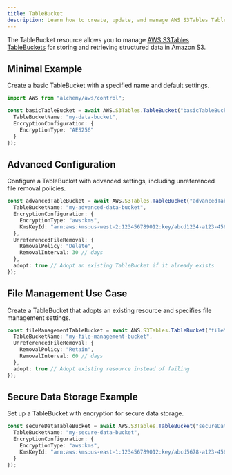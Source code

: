 ```yaml
---
title: TableBucket
description: Learn how to create, update, and manage AWS S3Tables TableBuckets using Alchemy Cloud Control.
---
```



The TableBucket resource allows you to manage [AWS S3Tables TableBuckets](https://docs.aws.amazon.com/s3tables/latest/userguide/) for storing and retrieving structured data in Amazon S3.

## Minimal Example

Create a basic TableBucket with a specified name and default settings.

```ts
import AWS from "alchemy/aws/control";

const basicTableBucket = await AWS.S3Tables.TableBucket("basicTableBucket", {
  TableBucketName: "my-data-bucket",
  EncryptionConfiguration: {
    EncryptionType: "AES256"
  }
});
```

## Advanced Configuration

Configure a TableBucket with advanced settings, including unreferenced file removal policies.

```ts
const advancedTableBucket = await AWS.S3Tables.TableBucket("advancedTableBucket", {
  TableBucketName: "my-advanced-data-bucket",
  EncryptionConfiguration: {
    EncryptionType: "aws:kms",
    KmsKeyId: "arn:aws:kms:us-west-2:123456789012:key/abcd1234-a123-456a-a12b-a123b4cd56ef"
  },
  UnreferencedFileRemoval: {
    RemovalPolicy: "Delete",
    RemovalInterval: 30 // days
  },
  adopt: true // Adopt an existing TableBucket if it already exists
});
```

## File Management Use Case

Create a TableBucket that adopts an existing resource and specifies file management settings.

```ts
const fileManagementTableBucket = await AWS.S3Tables.TableBucket("fileManagementTableBucket", {
  TableBucketName: "my-file-management-bucket",
  UnreferencedFileRemoval: {
    RemovalPolicy: "Retain",
    RemovalInterval: 60 // days
  },
  adopt: true // Adopt existing resource instead of failing
});
```

## Secure Data Storage Example

Set up a TableBucket with encryption for secure data storage.

```ts
const secureDataTableBucket = await AWS.S3Tables.TableBucket("secureDataTableBucket", {
  TableBucketName: "my-secure-data-bucket",
  EncryptionConfiguration: {
    EncryptionType: "aws:kms",
    KmsKeyId: "arn:aws:kms:us-east-1:123456789012:key/abcd5678-a123-456a-a12b-a123b4cd56ef"
  }
});
```

